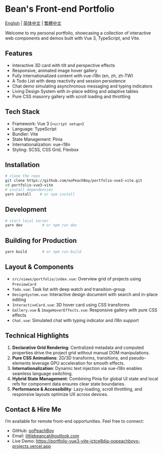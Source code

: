# Bean's Front-end Portfolio

 [English](README.md) | [简体中文](README.zh-CN.md) | [繁體中文](README.zh-TW.md)

 Welcome to my personal portfolio, showcasing a collection of interactive web components and demos built with Vue 3, TypeScript, and Vite.

## Features
- Interactive 3D card with tilt and perspective effects
- Responsive, animated image hover gallery
- Fully internationalized content with vue-i18n (en, zh, zh-TW)
- A Todo List with deep reactivity and session persistence
- Chat demo simulating asynchronous messaging and typing indicators
- Living Design System with in-place editing and adaptive tables
- Pure CSS masonry gallery with scroll loading and throttling

## Tech Stack
- Framework: Vue 3 (`<script setup>`)
- Language: TypeScript
- Bundler: Vite
- State Management: Pinia
- Internationalization: vue-i18n
- Styling: SCSS, CSS Grid, Flexbox

## Installation
```bash
# clone the repo
git clone https://github.com/ooPeachBoy/portfolio-vue3-vite.git
cd portfolio-vue3-vite
# install dependencies
yarn install    # or npm install
```

## Development
```bash
# start local server
yarn dev         # or npm run dev
```

## Building for Production
```bash
yarn build       # or npm run build
```

## Layout & Components
- `src/views/portfolio/index.vue`: Overview grid of projects using `PreviewCard`
- `Todo.vue`: Task list with deep watch and transition-group
- `DesignSystem.vue`: Interactive design document with search and in-place editing
- `InteractiveCard.vue`: 3D hover card using CSS transforms
- `Gallery.vue` & `ImageHoverEffects.vue`: Responsive gallery with pure CSS effects
- `Chat.vue`: Simulated chat with typing indicator and i18n support

## Technical Highlights
1. **Declarative Grid Rendering**: Centralized metadata and computed properties drive the project grid without manual DOM manipulations.
2. **Pure CSS Animations**: 2D/3D transforms, transitions, and pseudo-elements leverage GPU acceleration for smooth effects.
3. **Internationalization**: Dynamic text injection via vue-i18n enables seamless language switching.
4. **Hybrid State Management**: Combining Pinia for global UI state and local refs for component data ensures clear state boundaries.
5. **Performance & Accessibility**: Lazy-loading, scroll throttling, and responsive layouts optimize UX across devices.

## Contact & Hire Me
I’m available for remote front-end opportunities. Feel free to connect:
- GitHub: [ooPeachBoy](https://github.com/ooPeachBoy)
- Email: littlebeancat@outlook.com
 - Live Demo: https://portfolio-vue3-vite-jctce8dja-oopeachboys-projects.vercel.app
